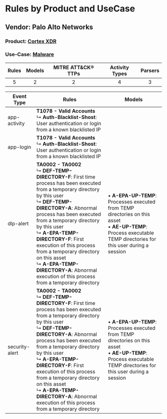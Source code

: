 Rules by Product and UseCase
============================
Vendor: Palo Alto Networks
--------------------------
### Product: [Cortex XDR](../ds_palo_alto_networks_cortex_xdr.md)
### Use-Case: [Malware](../../../../UseCases/uc_malware.md)

| Rules | Models | MITRE ATT&CK® TTPs | Activity Types | Parsers |
|:-----:|:------:|:------------------:|:--------------:|:-------:|
|   5   |   2    |         2          |       4        |    3    |

| Event Type     | Rules    | Models    |
| ---- | ---- | ---- |
| app-activity   | <b>T1078 - Valid Accounts</b><br> ↳ <b>Auth-Blacklist-Shost</b>: User authentication or login from a known blacklisted IP    |    |
| app-login      | <b>T1078 - Valid Accounts</b><br> ↳ <b>Auth-Blacklist-Shost</b>: User authentication or login from a known blacklisted IP    |    |
| dlp-alert      | <b>TA0002 - TA0002</b><br> ↳ <b>DEF-TEMP-DIRECTORY-F</b>: First time process has been executed from a temporary directory by this user<br> ↳ <b>DEF-TEMP-DIRECTORY-A</b>: Abnormal process has been executed from a temporary directory by this user<br> ↳ <b>A-EPA-TEMP-DIRECTORY-F</b>: First execution of this process from a temporary directory on this asset<br> ↳ <b>A-EPA-TEMP-DIRECTORY-A</b>: Abnormal execution of this process from a temporary directory |  • <b>A-EPA-UP-TEMP</b>: Processes executed from TEMP directories on this asset<br> • <b>AE-UP-TEMP</b>: Process executable TEMP directories for this user during a session |
| security-alert | <b>TA0002 - TA0002</b><br> ↳ <b>DEF-TEMP-DIRECTORY-F</b>: First time process has been executed from a temporary directory by this user<br> ↳ <b>DEF-TEMP-DIRECTORY-A</b>: Abnormal process has been executed from a temporary directory by this user<br> ↳ <b>A-EPA-TEMP-DIRECTORY-F</b>: First execution of this process from a temporary directory on this asset<br> ↳ <b>A-EPA-TEMP-DIRECTORY-A</b>: Abnormal execution of this process from a temporary directory |  • <b>A-EPA-UP-TEMP</b>: Processes executed from TEMP directories on this asset<br> • <b>AE-UP-TEMP</b>: Process executable TEMP directories for this user during a session |